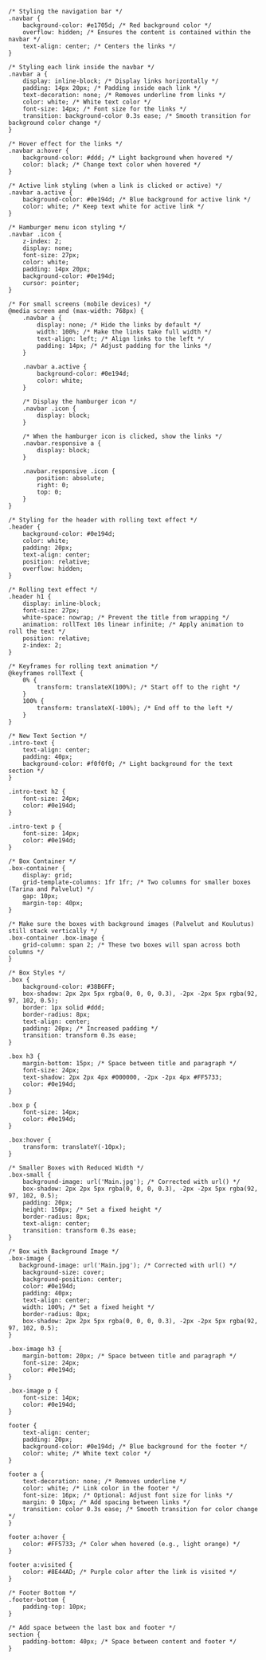     /* Styling the navigation bar */
    .navbar {
        background-color: #e1705d; /* Red background color */
        overflow: hidden; /* Ensures the content is contained within the navbar */
        text-align: center; /* Centers the links */
    }

    /* Styling each link inside the navbar */
    .navbar a {
        display: inline-block; /* Display links horizontally */
        padding: 14px 20px; /* Padding inside each link */
        text-decoration: none; /* Removes underline from links */
        color: white; /* White text color */
        font-size: 14px; /* Font size for the links */
        transition: background-color 0.3s ease; /* Smooth transition for background color change */
    }

    /* Hover effect for the links */
    .navbar a:hover {
        background-color: #ddd; /* Light background when hovered */
        color: black; /* Change text color when hovered */
    }

    /* Active link styling (when a link is clicked or active) */
    .navbar a.active {
        background-color: #0e194d; /* Blue background for active link */
        color: white; /* Keep text white for active link */
    }

    /* Hamburger menu icon styling */
    .navbar .icon {
        z-index: 2;
        display: none;
        font-size: 27px;
        color: white;
        padding: 14px 20px;
        background-color: #0e194d;
        cursor: pointer;
    }

    /* For small screens (mobile devices) */
    @media screen and (max-width: 768px) {
        .navbar a {
            display: none; /* Hide the links by default */
            width: 100%; /* Make the links take full width */
            text-align: left; /* Align links to the left */
            padding: 14px; /* Adjust padding for the links */
        }

        .navbar a.active {
            background-color: #0e194d;
            color: white;
        }

        /* Display the hamburger icon */
        .navbar .icon {
            display: block;
        }

        /* When the hamburger icon is clicked, show the links */
        .navbar.responsive a {
            display: block;
        }

        .navbar.responsive .icon {
            position: absolute;
            right: 0;
            top: 0;
        }
    }

    /* Styling for the header with rolling text effect */
    .header {
        background-color: #0e194d;
        color: white;
        padding: 20px;
        text-align: center;
        position: relative;
        overflow: hidden;
    }

    /* Rolling text effect */
    .header h1 {
        display: inline-block;
        font-size: 27px;
        white-space: nowrap; /* Prevent the title from wrapping */
        animation: rollText 10s linear infinite; /* Apply animation to roll the text */
        position: relative;
        z-index: 2;
    }

    /* Keyframes for rolling text animation */
    @keyframes rollText {
        0% {
            transform: translateX(100%); /* Start off to the right */
        }
        100% {
            transform: translateX(-100%); /* End off to the left */
        }
    }

    /* New Text Section */
    .intro-text {
        text-align: center;
        padding: 40px;
        background-color: #f0f0f0; /* Light background for the text section */
    }

    .intro-text h2 {
        font-size: 24px;
        color: #0e194d;
    }

    .intro-text p {
        font-size: 14px;
        color: #0e194d;
    }

    /* Box Container */
    .box-container {
        display: grid;
        grid-template-columns: 1fr 1fr; /* Two columns for smaller boxes (Tarina and Palvelut) */
        gap: 10px;
        margin-top: 40px;
    }

    /* Make sure the boxes with background images (Palvelut and Koulutus) still stack vertically */
    .box-container .box-image {
        grid-column: span 2; /* These two boxes will span across both columns */
    }

    /* Box Styles */
    .box {
        background-color: #38B6FF;
        box-shadow: 2px 2px 5px rgba(0, 0, 0, 0.3), -2px -2px 5px rgba(92, 97, 102, 0.5);
        border: 1px solid #ddd;
        border-radius: 8px;
        text-align: center;
        padding: 20px; /* Increased padding */
        transition: transform 0.3s ease;
    }

    .box h3 {
        margin-bottom: 15px; /* Space between title and paragraph */
        font-size: 24px;
        text-shadow: 2px 2px 4px #000000, -2px -2px 4px #FF5733;
        color: #0e194d;
    }

    .box p {
        font-size: 14px;
        color: #0e194d;
    }

    .box:hover {
        transform: translateY(-10px);
    }

    /* Smaller Boxes with Reduced Width */
    .box-small {
        background-image: url('Main.jpg'); /* Corrected with url() */
        box-shadow: 2px 2px 5px rgba(0, 0, 0, 0.3), -2px -2px 5px rgba(92, 97, 102, 0.5);
        padding: 20px;
        height: 150px; /* Set a fixed height */
        border-radius: 8px;
        text-align: center;
        transition: transform 0.3s ease;
    }

    /* Box with Background Image */
    .box-image {
       background-image: url('Main.jpg'); /* Corrected with url() */
        background-size: cover;
        background-position: center;
        color: #0e194d;
        padding: 40px;
        text-align: center;
        width: 100%; /* Set a fixed height */
        border-radius: 8px;
        box-shadow: 2px 2px 5px rgba(0, 0, 0, 0.3), -2px -2px 5px rgba(92, 97, 102, 0.5);
    }

    .box-image h3 {
        margin-bottom: 20px; /* Space between title and paragraph */
        font-size: 24px;
        color: #0e194d;
    }

    .box-image p {
        font-size: 14px;
        color: #0e194d;
    }

    footer {
        text-align: center;
        padding: 20px;
        background-color: #0e194d; /* Blue background for the footer */
        color: white; /* White text color */
    }

    footer a {
        text-decoration: none; /* Removes underline */
        color: white; /* Link color in the footer */
        font-size: 16px; /* Optional: Adjust font size for links */
        margin: 0 10px; /* Add spacing between links */
        transition: color 0.3s ease; /* Smooth transition for color change */
    }

    footer a:hover {
        color: #FF5733; /* Color when hovered (e.g., light orange) */
    }

    footer a:visited {
        color: #8E44AD; /* Purple color after the link is visited */
    }

    /* Footer Bottom */
    .footer-bottom {
        padding-top: 10px;
    }

    /* Add space between the last box and footer */
    section {
        padding-bottom: 40px; /* Space between content and footer */
    }
</style>
